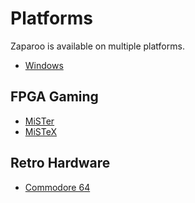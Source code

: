 # Platforms

Zaparoo is available on multiple platforms.

- [Windows](windows/)

## FPGA Gaming

- [MiSTer](mister)
- [MiSTeX](mistex)

## Retro Hardware

- [Commodore 64](commodore64)
